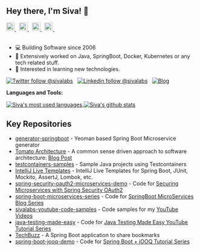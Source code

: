 ## Hey there, I'm Siva! 👋

<a href="https://www.youtube.com/c/sivalabs">
  <img alt="sivalabs's YouTube" width="22px" src="https://cdn.jsdelivr.net/npm/simple-icons@v3/icons/youtube.svg" />
</a> &nbsp;
<a href="https://twitter.com/sivalabs">
  <img alt="sivalabs's Twitter" width="22px" src="https://cdn.jsdelivr.net/npm/simple-icons@v3/icons/twitter.svg" />
</a> &nbsp;
<a href="https://www.linkedin.com/in/ksivaprasadreddy/">
  <img alt="Siva's Linkdein" width="22px" src="https://cdn.jsdelivr.net/npm/simple-icons@v3/icons/linkedin.svg" />
</a> &nbsp;
<a href="https://stackoverflow.com/users/755932/k-siva-prasad-reddy">
  <img alt="Siva's StackOverflow" width="22px" src="https://cdn.jsdelivr.net/npm/simple-icons@v3/icons/stackoverflow.svg" />
</a> &nbsp;
<br/>
<br/>

- 💻  Building Software since 2006
- 💬  Extensively worked on Java, SpringBoot, Docker, Kubernetes or any tech related stuff.
- 🌱  Interested in learning new technologies.


[![Twitter follow @sivalabs](https://img.shields.io/twitter/follow/sivalabs?style=social)](https://twitter.com/sivalabs) &nbsp;
[![Linkedin follow @sivalabs](https://img.shields.io/badge/-sivalabs-blue?style=flat-square&logo=Linkedin&logoColor=white&link=https://www.linkedin.com/in/sivaprasadreddy/)](https://www.linkedin.com/in/siva-prasad-reddy-katamreddy/) &nbsp;
[![Blog](https://img.shields.io/badge/Blog-sivalabs.in-brightgreen)](https://www.sivalabs.in)

**Languages and Tools:**  

<a href="https://github.com/sivaprasadreddy">
  <img align="center" src="https://github-readme-stats.vercel.app/api/top-langs/?username=sivaprasadreddy&theme=light&count_private=true&layout=compact" alt="Siva's most used languages" />
</a>
<a href="https://github.com/sivaprasadreddy">
 <img align="center" src="https://github-readme-stats.vercel.app/api?username=sivaprasadreddy&show_icons=true&theme=light&line_height=27&include_all_commits=true&count_private=true&hide=issues,prs,contribs" alt="Siva's github stats"/>
</a>

<br/>

## Key Repositories

* [generator-springboot](https://github.com/sivaprasadreddy/generator-springboot) - Yeoman based Spring Boot Microservice generator
* [Tomato Architecture](https://github.com/sivaprasadreddy/tomato-architecture) - A common sense driven approach to software architecture: [Blog Post](https://www.sivalabs.in/tomato-architecture-pragmatic-approach-to-software-design/)
* [testcontainers-samples](https://github.com/sivaprasadreddy/testcontainers-samples) - Sample Java projects using Testcontainers
* [IntelliJ Live Templates](https://github.com/sivaprasadreddy/intellij-live-templates) - IntelliJ Live Templates for Spring Boot, JUnit, Mockito, AssertJ, Lombok, etc.
* [spring-security-oauth2-microservices-demo](https://github.com/sivaprasadreddy/spring-security-oauth2-microservices-demo) - Code for [Securing Microservices with Spring Security OAuth2](https://www.sivalabs.in/spring-security-oauth2-tutorial-introduction/)
* [spring-boot-microservices-series](https://github.com/sivaprasadreddy/spring-boot-microservices-series) - Code for [SpringBoot MicroServices Blog Series](https://sivalabs.in/2018/03/microservices-using-springboot-spring-cloud-part-1-overview/)
* [sivalabs-youtube-code-samples](https://github.com/sivaprasadreddy/sivalabs-youtube-code-samples) - Code samples for my [YouTube Videos](https://www.youtube.com/c/sivalabs)
* [java-testing-made-easy](https://github.com/sivaprasadreddy/java-testing-made-easy) - Code for [Java Testing Made Easy YouTube Tutorial Series](https://www.youtube.com/playlist?list=PLuNxlOYbv61jtHHFHBOc9N7Dg5jn013ix)
* [TechBuzz](https://github.com/sivaprasadreddy/techbuzz) - A Spring Boot application to share bookmarks
* [spring-boot-jooq-demo](https://github.com/sivaprasadreddy/spring-boot-jooq-demo) - Code for [Spring Boot + jOOQ Tutorial Series](https://sivalabs.in/spring-boot-jooq-tutorial-getting-started)
